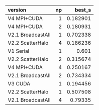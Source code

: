 | version           |   np |   best_s |
|:------------------|-----:|---------:|
| V4 MPI+CUDA       |    1 | 0.182901 |
| V4 MPI+CUDA       |    2 | 0.180931 |
| V2.1 BroadcastAll |    1 | 0.702338 |
| V2.2 ScatterHalo  |    4 | 0.186236 |
| V1 Serial         |    1 | 0.601    |
| V2.2 ScatterHalo  |    2 | 0.315674 |
| V4 MPI+CUDA       |    4 | 0.250167 |
| V2.1 BroadcastAll |    2 | 0.734334 |
| V3 CUDA           |    1 | 0.194456 |
| V2.2 ScatterHalo  |    1 | 0.507508 |
| V2.1 BroadcastAll |    4 | 0.79335  |